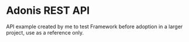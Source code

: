# Adonis REST API

API example created by me to test Framework before adoption in a larger project, use as a reference only.
